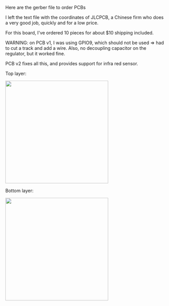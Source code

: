 Here are the gerber file to order PCBs

I left the text file with the coordinates of JLCPCB, a Chinese firm who does a very good job, quickly and for a low price.

For this board, I've ordered 10 pieces for about $10 shipping included.

WARNING: on PCB v1, I was using GPIO9, which should not be used => had to cut a track and add a wire. Also, no decoupling capacitor on the regulator, but it worked fine.

PCB v2 fixes all this, and provides support for infra red sensor.


Top layer:

<img src="https://github.com/reivaxy/iotFeeder/blob/master/resources/PCBTopLayer.png?raw=true" width="320px">

Bottom layer:

<img src="https://github.com/reivaxy/iotFeeder/blob/master/resources/PCBBottomLayer.png?raw=true" width="320px">
